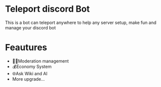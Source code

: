 # Teleport discord Bot
This is a bot can teleport anywhere to help any server setup, make fun and manage your discord bot
# Feautures
+ 👮‍♂️Moderation management
+ 💰Economy System
+ 🌐Ask Wiki and AI
+ More upgrade...
